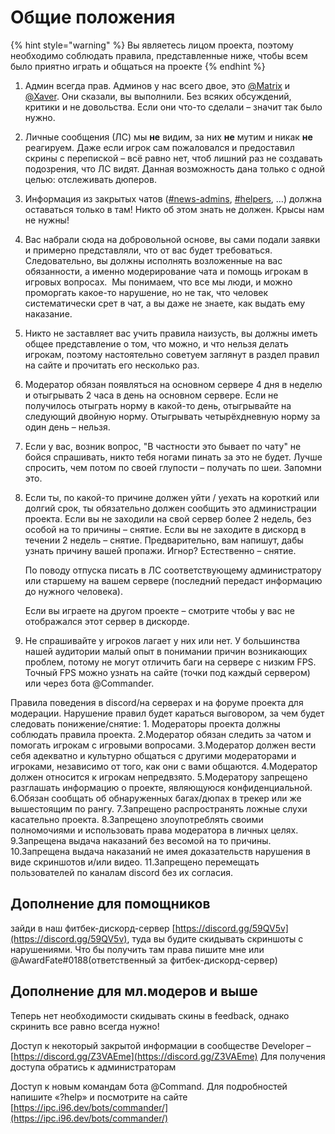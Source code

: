 # Общие положения

{% hint style="warning" %}
Вы являетесь лицом проекта, поэтому необходимо соблюдать правила, представленные ниже, чтобы всем было приятно играть и общаться на проекте
{% endhint %}

1. Админ всегда прав. Админов у нас всего двое, это [@Matrix](//discord.com/users/194419590694961152) и [@Xaver](//discord.com/users/177255966952259584). Они сказали, вы выполнили. Без всяких обсуждений, критики и не довольства. Если они что-то сделали – значит так было нужно.
2. Личные сообщения \(ЛС\) мы **не** видим, за них **не** мутим и никак **не** реагируем. Даже если игрок сам пожаловался и предоставил скрины с перепиской – всё равно нет, чтоб лишний раз не создавать подозрения, что ЛС видят. Данная возможность дана только с одной целью: отслеживать дюперов.
3. Информация из закрытых чатов \([\#news-admins](//discord.com/channels/292021813528231948/656484070020349974), [\#helpers](//discord.com/channels/292021813528231948/660576753621794829), …\) должна оставаться только в там! Никто об этом знать не должен. Крысы нам не нужны!
4. Вас набрали сюда на добровольной основе, вы сами подали заявки и примерно представляли, что от вас будет требоваться. Следовательно, вы должны исполнять возложенные на вас обязанности, а именно модерирование чата и помощь игрокам в игровых вопросах.     Мы понимаем, что все мы люди, и можно проморгать какое-то нарушение, но не так, что человек систематически срет в чат, а вы даже не знаете, как выдать ему наказание.
5. Никто не заставляет вас учить правила наизусть, вы должны иметь общее представление о том, что можно, и что нельзя делать игрокам, поэтому настоятельно советуем заглянут в раздел правил на сайте и прочитать его несколько раз.
6. Модератор обязан появляться на основном сервере 4 дня в неделю и отыгрывать 2 часа в день на основном сервере. Если не получилось отыграть норму в какой-то день, отыгрывайте на следующий двойную норму. Отыгрывать четырёхдневную норму за один день – нельзя.
7. Если у вас, возник вопрос, "В частности это бывает по чату" не бойся спрашивать, никто тебя ногами пинать за это не будет. Лучше спросить, чем потом по своей глупости – получать по шеи. Запомни это.
8. Если ты, по какой-то причине должен уйти / уехать на короткий или долгий срок, ты обязательно должен сообщить это администрации проекта. Если вы не заходили на свой сервер более 2 недель, без особой на то причины – снятие. Если вы не заходите в дискорд в течении 2 недель – снятие. Предварительно, вам напишут, дабы узнать причину вашей пропажи. Игнор? Естественно – снятие.

   По поводу отпуска писать в ЛС соответствующему администратору или старшему на вашем сервере \(последний передаст информацию до нужного человека\).

   Если вы играете на другом проекте – смотрите чтобы у вас не отображался этот сервер в дискорде.

9. Не спрашивайте у игроков лагает у них или нет. У большинства нашей аудитории малый опыт в понимании причин возникающих проблем, потому не могут отличить баги на сервере с низким FPS. Точный FPS можно узнать на сайте \(точки под каждый сервером\) или через бота @Commander.

Правила поведения в discord/на серверах и на форуме проекта для модерации. Нарушение правил будет караться выговором, за чем будет следовать понижение/снятие: 1. Модераторы проекта должны соблюдать правила проекта. 2.Модератор обязан следить за чатом и помогать игрокам с игровыми вопросами. 3.Модератор должен вести себя адекватно и культурно общаться с другими модераторами и игроками, независимо от того, как они с вами общаются. 4.Модератор должен относится к игрокам непредвзято. 5.Модератору запрещено разглашать информацию о проекте, являющуюся конфиденциальной. 6.Обязан сообщать об обнаруженных багах/дюпах в трекер или же вышестоящим по рангу. 7.Запрещено распространять ложные слухи касательно проекта. 8.Запрещено злоупотреблять своими полномочиями и использовать права модератора в личных целях. 9.Запрещена выдача наказаний без весомой на то причины. 10.Запрещена выдача наказаний не имея доказательств нарушения в виде скриншотов и/или видео. 11.Запрещено перемещать пользователей по каналам discord без их согласия.

## Дополнение для помощников

зайди в наш фитбек-дискорд-сервер [https://discord.gg/59QV5v](https://discord.gg/59QV5v), туда вы будите скидывать скриншоты с нарушениями. Что бы получить там права пишите мне или @AwardFate\#0188\(ответственный за фитбек-дискорд-сервер\)

## Дополнение для мл.модеров и выше

Теперь нет необходимости скидывать скины в feedback, однако скринить все равно всегда нужно!

Доступ к некоторый закрытой информации в сообществе Developer – [https://discord.gg/Z3VAEme](https://discord.gg/Z3VAEme) Для получения доступа обратись к администраторам

Доступ к новым командам бота @Command. Для подробностей напишите «?help» и посмотрите на сайте [https://ipc.i96.dev/bots/commander/](https://ipc.i96.dev/bots/commander/)



